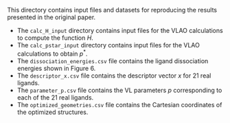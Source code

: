 This directory contains input files and datasets for reproducing the results presented in the original paper.

- The `calc_H_input` directory contains input files for the VLAO calculations to compute the function $H$.
- The `calc_pstar_input` directory contains input files for the VLAO calculations to obtain $p^*$.
- The `dissociation_energies.csv` file contains the ligand dissociation energies shown in Figure 6.
- The `descriptor_x.csv` file contains the descriptor vector $x$ for 21 real ligands.
- The `parameter_p.csv` file contains the VL parameters $p$ corresponding to each of the 21 real ligands.
- The `optimized_geometries.csv` file contains the Cartesian coordinates of the optimized structures.
